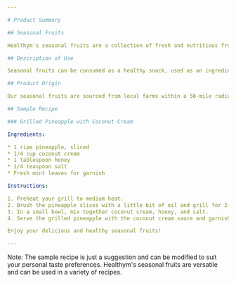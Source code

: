 ```yaml
---

# Product Summary

## Seasonal Fruits

Healthym's seasonal fruits are a collection of fresh and nutritious fruits that are available in our local stores. These fruits are carefully selected from local farms to ensure their quality and freshness.

## Description of Use

Seasonal fruits can be consumed as a healthy snack, used as an ingredient in various recipes, or even as a topping for salads and yogurts.

## Product Origin

Our seasonal fruits are sourced from local farms within a 50-mile radius of our stores. We work closely with these farmers to ensure that our fruits are grown using sustainable and eco-friendly practices.

## Sample Recipe

### Grilled Pineapple with Coconut Cream

Ingredients:

* 1 ripe pineapple, sliced
* 1/4 cup coconut cream
* 1 tablespoon honey
* 1/4 teaspoon salt
* Fresh mint leaves for garnish

Instructions:

1. Preheat your grill to medium heat.
2. Brush the pineapple slices with a little bit of oil and grill for 2-3 minutes per side, or until caramelized.
3. In a small bowl, mix together coconut cream, honey, and salt.
4. Serve the grilled pineapple with the coconut cream sauce and garnish with fresh mint leaves.

Enjoy your delicious and healthy seasonal fruits!

---
```


Note: The sample recipe is just a suggestion and can be modified to suit your personal taste preferences. Healthym's seasonal fruits are versatile and can be used in a variety of recipes.
